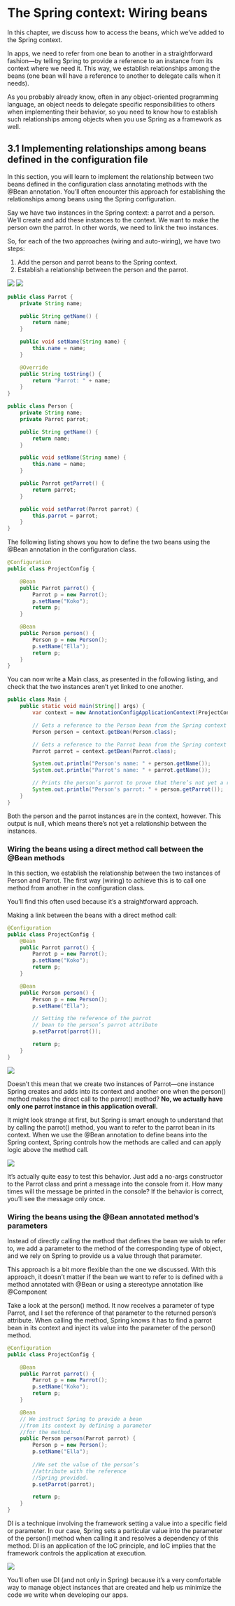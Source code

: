 # The Spring context: Wiring beans

In this chapter, we discuss how to access the beans, which we’ve added to the Spring context.

In apps, we need to refer from one bean to another in a straightforward fashion—by telling Spring to provide a reference to an instance from its context where we need it. This way, we establish relationships among the beans (one bean will have a reference to another to delegate calls when it needs).

As you probably already know, often in any object-oriented programming language, an object needs to delegate specific responsibilities to others when implementing their behavior, so you need to know how to establish such relationships among objects when you use Spring as a framework as well.

## 3.1 Implementing relationships among beans defined in the configuration file

In this section, you will learn to implement the relationship between two beans defined in the configuration class annotating methods with the @Bean annotation.
You’ll often encounter this approach for establishing the relationships among beans using the Spring configuration.

Say we have two instances in the Spring context: a parrot and a person. We’ll create and add these instances to the context. We want to make the person own the parrot. In other words, we need to link the two instances.

So, for each of the two approaches (wiring and auto-wiring), we have two steps:

1. Add the person and parrot beans to the Spring context.
2. Establish a relationship between the person and the parrot.

![](/beansRelationship.png)
![](/beansRelationship2.png)

```java
public class Parrot {
    private String name;

    public String getName() {
        return name;
    }

    public void setName(String name) {
        this.name = name;
    }

    @Override
    public String toString() {
        return "Parrot: " + name;
    }
}
```

```java
public class Person {
    private String name;
    private Parrot parrot;

    public String getName() {
        return name;
    }

    public void setName(String name) {
        this.name = name;
    }

    public Parrot getParrot() {
        return parrot;
    }

    public void setParrot(Parrot parrot) {
        this.parrot = parrot;
    }
}
```

The following listing shows you how to define the two beans using the @Bean annotation in the configuration class.

```java
@Configuration
public class ProjectConfig {

    @Bean
    public Parrot parrot() {
        Parrot p = new Parrot();
        p.setName("Koko");
        return p;
    }

    @Bean
    public Person person() {
        Person p = new Person();
        p.setName("Ella");
        return p;
    }
}
```

You can now write a Main class, as presented in the following listing, and check that the two instances aren’t yet linked to one another.

```java
public class Main {
    public static void main(String[] args) {
        var context = new AnnotationConfigApplicationContext(ProjectConfig.class);

        // Gets a reference to the Person bean from the Spring context
        Person person = context.getBean(Person.class);

        // Gets a reference to the Parrot bean from the Spring context
        Parrot parrot = context.getBean(Parrot.class);

        System.out.println("Person's name: " + person.getName());
        System.out.println("Parrot's name: " + parrot.getName());

        // Prints the person’s parrot to prove that there’s not yet a relationship between the instances
        System.out.println("Person's parrot: " + person.getParrot());
    }
}
```

Both the person and the parrot instances are in the context, however. This output is null, which means there’s not yet a relationship between the instances.  

### Wiring the beans using a direct method call between the @Bean methods

In this section, we establish the relationship between the two instances of Person and Parrot. The first way (wiring) to achieve this is to call one method from another in the configuration class.

You’ll find this often used because it’s a straightforward
approach.

Making a link between the beans with a direct method call:

```java
@Configuration
public class ProjectConfig {
    @Bean
    public Parrot parrot() {
        Parrot p = new Parrot();
        p.setName("Koko");
        return p;
    }

    @Bean
    public Person person() {
        Person p = new Person();
        p.setName("Ella");

        // Setting the reference of the parrot
        // bean to the person’s parrot attribute
        p.setParrot(parrot());

        return p;
    }
}
```

![](/wiringBeanMethodCalls.png)

Doesn’t this mean that we create two instances of Parrot—one instance Spring creates and adds into its context and another one when the person() method makes the
direct call to the parrot() method? **No, we actually have only one parrot instance in this application overall.**

It might look strange at first, but Spring is smart enough to understand that by calling the parrot() method, you want to refer to the parrot bean in its context. When we use the @Bean annotation to define beans into the Spring context, Spring controls how the methods are called and can apply logic above the method call.

![](/wiringBeansSpringLogic.png)

It’s actually quite easy to test this behavior. Just add a no-args constructor to the Parrot class and print a message into the console from it. How many times will the message be printed in the console? If the behavior is correct, you’ll see the message only once.

### Wiring the beans using the @Bean annotated method’s parameters

Instead of directly calling the method that defines the bean we wish to refer to, we add a parameter to the method of the corresponding type of object, and we rely on Spring to provide us a value through that parameter.

This approach is a bit more flexible than the one we discussed. With this approach, it doesn’t matter if the bean we want to refer to is defined with a method annotated with @Bean or using a stereotype annotation like @Component

Take a look at the person() method. It now receives a parameter of type Parrot, and I set the reference of that parameter to the returned person’s attribute. When calling the method, Spring knows it has to find a parrot bean in its context and inject its value into the parameter of the person() method.

```java
@Configuration
public class ProjectConfig {

    @Bean
    public Parrot parrot() {
        Parrot p = new Parrot();
        p.setName("Koko");
        return p;
    }

    @Bean
    // We instruct Spring to provide a bean
    //from its context by defining a parameter
    //for the method.
    public Person person(Parrot parrot) {
        Person p = new Person();
        p.setName("Ella");
        
        //We set the value of the person’s
        //attribute with the reference
        //Spring provided.
        p.setParrot(parrot);

        return p;
    }
}
```

DI is a technique involving the framework setting a value into a specific field or parameter. In our case, Spring sets a particular value into the parameter of the person() method when calling it and resolves a dependency of this method. DI is an application of the IoC principle, and IoC implies that the framework controls the application at execution.

![](/DIfigure.png)

You’ll often use DI (and not only in Spring) because it’s a very comfortable way to manage object instances that are created and help us minimize the code we write when developing our apps.
